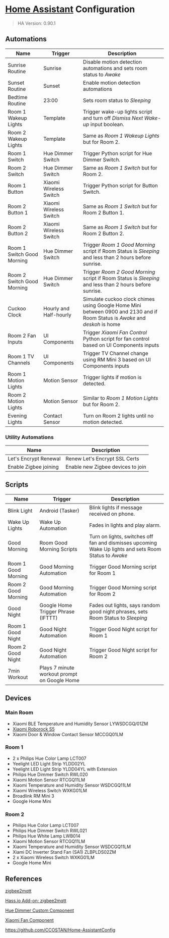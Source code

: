 # [Home Assistant](https://www.home-assistant.io/) Configuration

> HA Version: 0.90.1

## Automations

| Name                 | Trigger  | Description   |
|----------------------|----------|---------------|
| Sunrise Routine      | Sunrise  | Disable motion detection automations and sets room status to _Awake_ |
| Sunset Routine       | Sunset   | Enable motion detection automations |
| Bedtime Routine      | 23:00    | Sets room status to _Sleeping_ |
| Room 1 Wakeup Lights | Template | Trigger wake-up lights script and turn off _Dismiss Next Wake-up_ input boolean.
| Room 2 Wakeup Lights | Template | Same as _Room 1 Wakeup Lights_ but for Room 2.|
| Room 1 Switch        | Hue Dimmer Switch | Trigger Python script for Hue Dimmer Switch. |
| Room 2 Switch        | Hue Dimmer Switch | Same as _Room 1 Switch_ but for Room 2. |
| Room 1 Button        | Xiaomi Wireless Switch | Trigger Python script for Button Switch. |
| Room 2 Button 1      | Xiaomi Wireless Switch | Same as _Room 1 Switch_ but for Room 2 Button 1. |
| Room 2 Button 2      | Xiaomi Wireless Switch | Same as _Room 1 Switch_ but for Room 2 Button 2. |
| Room 1 Switch Good Morning | Hue Dimmer Switch | Trigger _Room 1 Good Morning_ script if Room Status is _Sleeping_ and less than 2 hours before sunrise. |
| Room 2 Switch Good Morning | Hue Dimmer Switch | Trigger _Room 2 Good Morning_ script if Room Status is _Sleeping_ and less than 2 hours before sunrise. |
| Cuckoo Clock         | Hourly and Half-hourly | Simulate cuckoo clock chimes using Google Home Mini between 0900 and 2130 and if Room Status is _Awake_ and _deskoh_ is home |
| Room 2 Fan Inputs    | UI Components | Trigger _Xiaomi Fan Control_ Python script for fan control based on UI Components inputs |
| Room 1 TV Channels   | UI Components | Trigger TV Channel change using RM Mini 3 based on UI Components inputs |
| Room 1 Motion Lights | Motion Sensor | Trigger lights if motion is detected. |
| Room 2 Motion Lights | Motion Sensor | Similar to _Room 1 Motion Lights_ but for Room 2. |
| Evening Lights | Contact Sensor | Turn on Room 2 lights until no motion detected. |

### Utility Automations

| Name | Description   |
|------|---------------|
| Let's Encrypt Renewal| Renew Let's Encrypt SSL Certs
| Enable Zigbee joining | Enable new Zigbee devices to join

## Scripts
| Name                 | Trigger  | Description   |
|----------------------|----------|---------------|
| Blink Light          | Android (Tasker)  | Blink lights if message received on phone. |
| Wake Up Lights       | Wake Up Automation  | Fades in lights and play alarm. |
| Good Morning         | Room Good Morning Scripts | Turn on lights, switches off fan and dismisses upcoming Wake Up lights and sets Room Status to _Awake_ |
| Room 1 Good Morning  | Good Morning Automation | Trigger Good Morning script for Room 1 |
| Room 2 Good Morning  | Good Morning Automation | Trigger Good Morning script for Room 2 |
| Good Night           | Google Home Trigger Phrase (IFTTT) | Fades out lights, says random good night phrases, sets Room Status to _Sleeping_ |
| Room 1 Good Night  | Good Night Automation | Trigger Good Night script for Room 1 |
| Room 2 Good Night  | Good Night Automation | Trigger Good Night script for Room 2 |
| 7min Workout       | Plays 7 minute workout prompt on Google Home |

## Devices

### Main Room

* Xiaomi BLE Temperature and Humidity Sensor LYWSDCGQ/01ZM
* [Xiaomi Roborock S5](en.roborock.com)
* Xiaomi Door & Window Contact Sensor MCCGQ01LM

### Room 1

* 2 x Philips Hue Color Lamp LCT007
* Yeelight LED Light Strip YLDD02YL
* Yeelight LED Light Strip YLDD04YL with Extension
* Philips Hue Dimmer Switch RWL020
* Xiaomi Motion Sensor RTCGQ11LM
* Xiaomi Temperature and Humidity Sensor WSDCGQ11LM
* Xiaomi Wireless Switch WXKG01LM
* Broadlink RM Mini 3
* Google Home Mini

### Room 2

* Philips Hue Color Lamp LCT007
* Philips Hue Dimmer Switch RWL021
* Philips Hue White Lamp LWB014
* Xiaomi Motion Sensor RTCGQ11LM
* Xiaomi Temperature and Humidity Sensor WSDCGQ11LM
* Xiami DC Inverter Stand Fan (SA1) ZLBPLDS02ZM
* 2 x Xiaomi Wireless Switch WXKG01LM
* Google Home Mini

## References

[zigbee2mqtt](https://github.com/Koenkk/zigbee2mqtt)

[Hass.io Add-on: zigbee2mqtt](https://github.com/danielwelch/hassio-zigbee2mqtt)

[Hue Dimmer Custom Component](https://github.com/robmarkcole/Hue-sensors-HASS)

[Xiaomi Fan Component](https://github.com/syssi/xiaomi_fan)

https://github.com/CCOSTAN/Home-AssistantConfig
